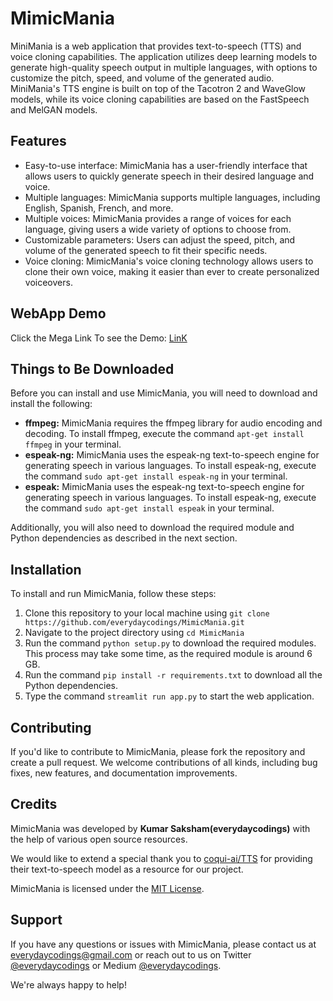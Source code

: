 # MimicMania

MiniMania is a web application that provides text-to-speech (TTS) and voice cloning capabilities. The application utilizes deep learning models to generate high-quality speech output in multiple languages, with options to customize the pitch, speed, and volume of the generated audio. MiniMania's TTS engine is built on top of the Tacotron 2 and WaveGlow models, while its voice cloning capabilities are based on the FastSpeech and MelGAN models.

## Features

- Easy-to-use interface: MimicMania has a user-friendly interface that allows users to quickly    generate speech in their desired language and voice.
- Multiple languages: MimicMania supports multiple languages, including English, Spanish, French, and more.
- Multiple voices: MimicMania provides a range of voices for each language, giving users a wide variety of options to choose from.
- Customizable parameters: Users can adjust the speed, pitch, and volume of the generated speech to fit their specific needs.
- Voice cloning: MimicMania's voice cloning technology allows users to clone their own voice, making it easier than ever to create personalized voiceovers.


## WebApp Demo

Click the Mega Link To see the Demo: [LinK]("https://mega.nz/file/5ShTiARB#aO4ecf518xnBnj1HKx98y4vw4ozQwSRFgKLifxFJO-E")


## Things to Be Downloaded

Before you can install and use MimicMania, you will need to download and install the following:

- **ffmpeg:** MimicMania requires the ffmpeg library for audio encoding and decoding. To install ffmpeg, execute the command `apt-get install ffmpeg` in your terminal.
- **espeak-ng:** MimicMania uses the espeak-ng text-to-speech engine for generating speech in various languages. To install espeak-ng, execute the command `sudo apt-get install espeak-ng` in your terminal. 
- **espeak:** MimicMania uses the espeak-ng text-to-speech engine for generating speech in various languages. To install espeak-ng, execute the command `sudo apt-get install espeak` in your terminal.

Additionally, you will also need to download the required module and Python dependencies as described in the next section.

## Installation

To install and run MimicMania, follow these steps:

1. Clone this repository to your local machine using `git clone https://github.com/everydaycodings/MimicMania.git`
2. Navigate to the project directory using `cd MimicMania`
3. Run the command `python setup.py` to download the required modules. This process may take some time, as the required module is around 6 GB.
4. Run the command `pip install -r requirements.txt` to download all the Python dependencies.
5. Type the command `streamlit run app.py` to start the web application.



## Contributing

If you'd like to contribute to MimicMania, please fork the repository and create a pull request. We welcome contributions of all kinds, including bug fixes, new features, and documentation improvements.

## Credits

MimicMania was developed by **Kumar Saksham(everydaycodings)** with the help of various open source resources. 

We would like to extend a special thank you to [coqui-ai/TTS](https://github.com/coqui-ai/TTS) for providing their text-to-speech model as a resource for our project.

MimicMania is licensed under the [MIT License](https://opensource.org/licenses/MIT). 

## Support

If you have any questions or issues with MimicMania, please contact us at [everydaycodings@gmail.com](mailto:everydaycodings@gmail.com) or reach out to us on Twitter [@everydaycodings](https://twitter.com/everydaycodings) or Medium [@everydaycodings](https://medium.com/@everydaycodings).

We're always happy to help!
